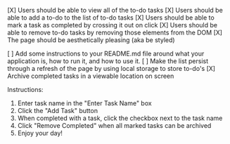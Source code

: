 
[X] Users should be able to view all of the to-do tasks
[X] Users should be able to add a to-do to the list of to-do tasks
[X] Users should be able to mark a task as completed by crossing it out on click
[X] Users should be able to remove to-do tasks by removing those elements from the DOM
[X] The page should be aesthetically pleasing (aka be styled)

[ ] Add some instructions to your README.md file around what your application is, how to run it, and how to use it.
[ ] Make the list persist through a refresh of the page by using local storage to store to-do's
[X] Archive completed tasks in a viewable location on screen

Instructions:
1. Enter task name in the "Enter Task Name" box
2. Click the "Add Task" button
3. When completed with a task, click the checkbox next to the task name
4. Click "Remove Completed" when all marked tasks can be archived
5. Enjoy your day!

